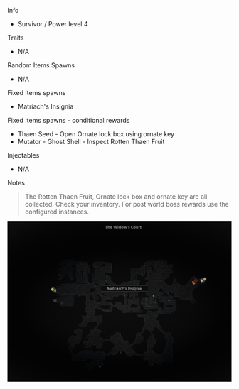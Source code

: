 Info

- Survivor / Power level 4

Traits

- N/A

Random Items Spawns

- N/A

Fixed Items spawns

- Matriach's Insignia

Fixed Items spawns - conditional rewards

- Thaen Seed - Open Ornate lock box using ornate key
- Mutator - Ghost Shell - Inspect Rotten Thaen Fruit

Injectables

- N/A

Notes

> The Rotten Thaen Fruit, Ornate lock box and ornate key are all collected. Check your inventory. For post world boss rewards use the configured instances.

![](info/mini-map.png)
